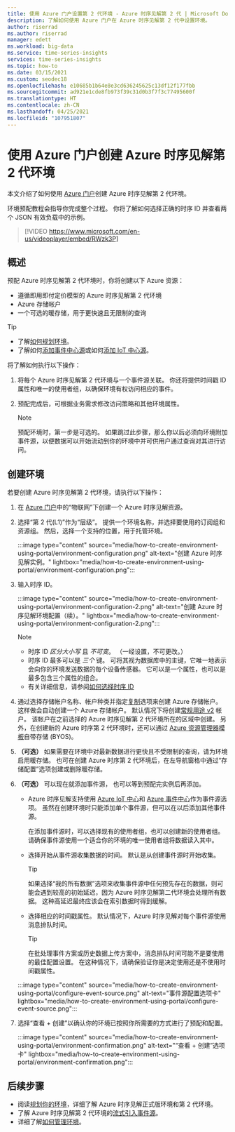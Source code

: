 ```yaml
---
title: 使用 Azure 门户设置第 2 代环境 - Azure 时序见解第 2 代 | Microsoft Docs
description: 了解如何使用 Azure 门户在 Azure 时序见解第 2 代中设置环境。
author: riserrad
ms.author: riserrad
manager: edett
ms.workload: big-data
ms.service: time-series-insights
services: time-series-insights
ms.topic: how-to
ms.date: 03/15/2021
ms.custom: seodec18
ms.openlocfilehash: e10685b1b64e8e3cd636245625c13df12f177fbb
ms.sourcegitcommit: ad921e1cde8fb973f39c31d0b3f7f3c77495600f
ms.translationtype: HT
ms.contentlocale: zh-CN
ms.lasthandoff: 04/25/2021
ms.locfileid: "107951807"
---
```

# <a name="create-an-azure-time-series-insights-gen2-environment-using-the-azure-portal"></a>使用 Azure 门户创建 Azure 时序见解第 2 代环境

本文介绍了如何使用 [Azure 门户](https://portal.azure.com/)创建 Azure 时序见解第 2 代环境。

环境预配教程会指导你完成整个过程。 你将了解如何选择正确的时序 ID 并查看两个 JSON 有效负载中的示例。</br>

> [!VIDEO https://www.microsoft.com/en-us/videoplayer/embed/RWzk3P]

## <a name="overview"></a>概述

预配 Azure 时序见解第 2 代环境时，你将创建以下 Azure 资源：

* 遵循即用即付定价模型的 Azure 时序见解第 2 代环境
* Azure 存储帐户
* 一个可选的暖存储，用于更快速且无限制的查询

> [!TIP]
>
> * 了解[如何规划环境](./how-to-plan-your-environment.md)。
> * 了解如何[添加事件中心源](./how-to-ingest-data-event-hub.md)或如何[添加 IoT 中心源](./how-to-ingest-data-iot-hub.md)。

将了解如何执行以下操作：

1. 将每个 Azure 时序见解第 2 代环境与一个事件源关联。 你还将提供时间戳 ID 属性和唯一的使用者组，以确保环境有权访问相应的事件。

1. 预配完成后，可根据业务需求修改访问策略和其他环境属性。

   > [!NOTE]
   > 预配环境时，第一步是可选的。 如果跳过此步骤，那么你以后必须向环境附加事件源，以便数据可以开始流动到你的环境中并可供用户通过查询对其进行访问。

## <a name="create-the-environment"></a>创建环境

若要创建 Azure 时序见解第 2 代环境，请执行以下操作：

1. 在 [Azure 门户](https://portal.azure.com/)中的“物联网”下创建一个 Azure 时序见解资源。

1. 选择“第 2 代(L1)”作为“层级”。 提供一个环境名称，并选择要使用的订阅组和资源组。 然后，选择一个支持的位置，用于托管环境。

   :::image type="content" source="media/how-to-create-environment-using-portal/environment-configuration.png" alt-text="创建 Azure 时序见解实例。" lightbox="media/how-to-create-environment-using-portal/environment-configuration.png":::

1. 输入时序 ID。

   :::image type="content" source="media/how-to-create-environment-using-portal/environment-configuration-2.png" alt-text="创建 Azure 时序见解环境配置（续）。" lightbox="media/how-to-create-environment-using-portal/environment-configuration-2.png":::

   > [!NOTE]
   >
   > * 时序 ID *区分大小写* 且 *不可变*。 （一经设置，不可更改。）
   > * 时序 ID 最多可以是 *三个* 键。 可将其视为数据库中的主键，它唯一地表示会向你的环境发送数据的每个设备传感器。 它可以是一个属性，也可以是最多包含三个属性的组合。
   > * 有关详细信息，请参阅[如何选择时序 ID](./how-to-select-tsid.md)

1. 通过选择存储帐户名称、帐户种类并指定[复制](../storage/common/redundancy-migration.md?tabs=portal)选项来创建 Azure 存储帐户。 这样做会自动创建一个 Azure 存储帐户。 默认情况下将创建[常规用途 v2](../storage/common/storage-account-overview.md) 帐户。 该帐户在之前选择的 Azure 时序见解第 2 代环境所在的区域中创建。
另外，在创建新的 Azure 时序第 2 代环境时，还可以通过 [Azure 资源管理器模板](./time-series-insights-manage-resources-using-azure-resource-manager-template.md)自带存储 (BYOS)。

1. **（可选）** 如果需要在环境中对最新数据进行更快且不受限制的查询，请为环境启用暖存储。 也可在创建 Azure 时序第 2 代环境后，在左导航窗格中通过“存储配置”选项创建或删除暖存储。

1. **（可选）** 可以现在就添加事件源， 也可以等到预配完实例后再添加。

   * Azure 时序见解支持使用 [Azure IoT 中心](./how-to-ingest-data-iot-hub.md)和 [Azure 事件中心](./how-to-ingest-data-event-hub.md)作为事件源选项。 虽然在创建环境时只能添加单个事件源，但可以在以后添加其他事件源。

     在添加事件源时，可以选择现有的使用者组，也可以创建新的使用者组。 请确保事件源使用一个适合你的环境的唯一使用者组将数据读入其中。

   * 选择开始从事件源收集数据的时间。 默认是从创建事件源时开始收集。

     > [!TIP]
     > 如果选择“我的所有数据”选项来收集事件源中任何预先存在的数据，则可能会遇到较高的初始延迟，因为 Azure 时序见解第二代环境会处理所有数据。 这种高延迟最终应该会在索引数据时得到缓解。

   * 选择相应的时间戳属性。 默认情况下，Azure 时序见解对每个事件源使用消息排队时间。

     > [!TIP]
     > 在批处理事件方案或历史数据上传方案中，消息排队时间可能不是要使用的最佳配置设置。 在这种情况下，请确保验证你是决定使用还是不使用时间戳属性。

   :::image type="content" source="media/how-to-create-environment-using-portal/configure-event-source.png" alt-text="事件源配置选项卡" lightbox="media/how-to-create-environment-using-portal/configure-event-source.png":::

1. 选择“查看 + 创建”以确认你的环境已按照你所需要的方式进行了预配和配置。

    :::image type="content" source="media/how-to-create-environment-using-portal/environment-confirmation.png" alt-text="“查看 + 创建”选项卡" lightbox="media/how-to-create-environment-using-portal/environment-confirmation.png":::

## <a name="next-steps"></a>后续步骤

* 阅读[规划你的环境](./how-to-plan-your-environment.md)，详细了解 Azure 时序见解正式版环境和第 2 代环境。
* 了解 Azure 时序见解第 2 代环境的[流式引入事件源](./concepts-streaming-ingestion-event-sources.md)。
* 详细了解[如何管理环境](./how-to-provision-manage.md)。
